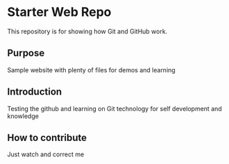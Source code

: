 # Starter Web Repo

This repository is for showing how Git and GitHub work.

## Purpose

Sample website with plenty of files for demos and learning

## Introduction
Testing the github and learning on Git technology for self development and knowledge

## How to contribute
Just watch and correct me